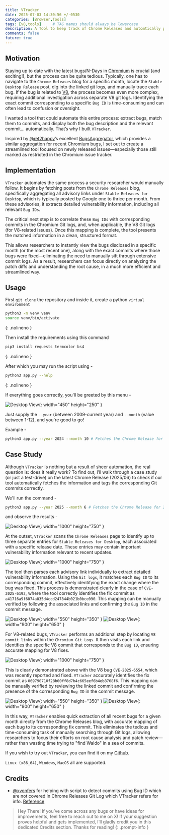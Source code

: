 ```yaml
---
title: VTracker
date: 2025-07-03 14:30:56 +/-0530
categories: [Browser,Tools]
tags: [v8,tools]     # TAG names should always be lowercase
description: A Tool to keep track of Chrome Releases and automtically point out V8 commits using Bug ID.
comments: false
future: true
---
```


## Motivation

Staying up to date with the latest bugs/N-Days in [Chromium](https://www.chromium.org/Home/) is crucial (and exciting!), but the process can be quite tedious. Typically, one has to navigate to the `Chrome Releases` blog for a specific month, locate the `Stable Desktop Release` post, dig into the linked git logs, and manually trace each bug. If the bug is related to [V8](https://v8.dev/), the process becomes even more complex, requiring additional investigation across separate V8 git logs. Identifying the exact commit corresponding to a specific `Bug ID` is time-consuming and can often lead to confusion or oversight.

I wanted a tool that could automate this entire process: extract bugs, match them to commits, and display both the bug description and the relevant commit... automatically. That’s why I built `VTracker`. 

Inspired by [@ret2happy](https://x.com/ret2happy)’s excellent [BugsAggregator](https://x.com/BugsAggregator), which provides a similar aggregation for recent Chromium bugs, I set out to create a streamlined tool focused on newly released issues—especially those still marked as restricted in the Chromium issue tracker.

## Implementation

`VTracker` automates the same process a security researcher would manually follow. It begins by fetching posts from the `Chrome Releases` blog, specifically aggregating all advisory links under `Stable Releases for Desktop`, which is typically posted by Google one to thrice  per month. From these advisories, it extracts detailed vulnerability information, including all relevant `Bug IDs`.

The critical next step is to correlate these `Bug IDs` with corresponding commits in the Chromium Git logs, and, when applicable, the V8 Git logs (for V8-related issues). Once this mapping is complete, the tool presents the matched information in a clean, structured format.

This allows researchers to instantly view the bugs disclosed in a specific month (or the most recent one), along with the exact commits where those bugs were fixed—eliminating the need to manually sift through extensive commit logs. As a result, researchers can focus directly on analyzing the patch diffs and understanding the root cause, in a much more efficient and streamlined way.

## Usage

First `git clone` the repository and inside it, create a python `virtual environment`

```bash
python3 -m venv venv
source venv/bin/activate
```
{: .nolineno }

Then install the requirements using this command 

```bash
pip3 install requests termcolor bs4
```
{: .nolineno }

After which you may run the script using - 

```bash
python3 app.py --help
```
{: .nolineno }

If everything goes correctly, you'll be greeted by this menu -

![Desktop View](/assets/Browser/Tools/VTracker/help.png){: width="450" height="250" }

Just supply the `--year` (between 2009-current year) and `--month` (value between 1-12), and you're good to go!

Example -
```bash
python3 app.py --year 2024 --month 10 # Fetches the Chrome Release for 2024/10
```

## Case Study

Although `VTracker` is nothing but a result of sheer automation, the real question is: does it really work? To find out, I’ll walk through a case study (or just a test-drive) on the latest Chrome Release (2025/06) to check if our tool automatically fetches the information and tags the corresponding Git commits correctly.

We'll run the command -
```bash
python3 app.py --year 2025 --month 6 # Fetches the Chrome Release for 2025/06
```

and observe the results -

![Desktop View](/assets/Browser/Tools/VTracker/start.png){: width="1000" height="750" }

At the outset, `VTracker` scans the `Chrome Releases` page to identify up to three separate entries for `Stable Releases for Desktop`, each associated with a specific release date. These entries may contain important vulnerability information relevant to recent updates.

![Desktop View](/assets/Browser/Tools/VTracker/output1.png){: width="1000" height="750" }

The tool then parses each advisory link individually to extract detailed vulnerability information. Using the `Git logs`, it matches each `Bug ID` to its corresponding commit, effectively identifying the exact change where the bug was fixed. This process is demonstrated clearly in the case of `CVE-2025-6192`, where the tool correctly identifies the fix commit as `a41716a9f6074a035d4ccd247844b021b0bce090`. This mapping can be manually verified by following the associated links and confirming the `Bug ID` in the commit message.

![Desktop View](/assets/Browser/Tools/VTracker/confirm1.png){: width="550" height="350" }
![Desktop View](/assets/Browser/Tools/VTracker/confirm2.png){: width="900" height="650" }

For V8-related bugs, `VTracker` performs an additional step by locating `V8 commit links` within the `Chromium Git Logs`. It then visits each link and identifies the specific V8 commit that corresponds to the `Bug ID`, ensuring accurate mapping for V8 fixes.

![Desktop View](/assets/Browser/Tools/VTracker/output2.png){: width="1000" height="750" }

This is clearly demonstrated above with the V8 bug `CVE-2025-6554`, which was recently reported and fixed. `VTracker` accurately identifies the fix commit as `069790710f28b00ff8d7b4c665eef6b4eb8768f6`. This mapping can be manually verified by reviewing the linked commit and confirming the presence of the corresponding `Bug ID` in the commit message.

![Desktop View](/assets/Browser/Tools/VTracker/confirm3.png){: width="550" height="350" }
![Desktop View](/assets/Browser/Tools/VTracker/confirm4.png){: width="900" height="650" }

In this way, `VTracker` enables quick extraction of all recent bugs for a given month directly from the Chrome Releases blog, with accurate mapping of each bug to its corresponding fix commit. This eliminates the tedious and time-consuming task of manually searching through Git logs, allowing researchers to focus their efforts on root cause analysis and patch review—rather than wasting time trying to "find Waldo" in a sea of commits.

If you wish to try out `VTracker`, you can find it on my [Github](https://github.com/Shreyas-Penkar/VTracker).

`Linux (x86_64)`, `Windows`, `MacOS` all are supported.

## Credits

- [@xvonfers](https://x.com/xvonfers) for helping with script to detect commits using Bug ID which are not covered in Chrome Releases Git Log which VTracker refers for info.
[Reference](https://x.com/xvonfers/status/1940899540565217563)

> Hey There! If you’ve come across any bugs or have ideas for improvements, feel free to reach out to me on X!
If your suggestion proves helpful and gets implemented, I’ll gladly credit you in this dedicated Credits section. Thanks for reading!
{: .prompt-info }